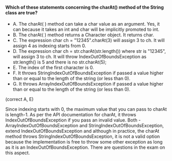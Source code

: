 #### Which of these statements concerning the charAt() method of the String class are true?

* A. The charAt( ) method can take a char value as an argument.
    Yes, it can because it takes an int and char will be implicitly promoted to int.
* B. The charAt( ) method returns a Character object.
    It returns char.
* C. The expression char ch = "12345".charAt(3) will assign 3 to ch.
    It will assign 4 as indexing starts from 0.
* D. The expression char ch = str.charAt(str.length()) where str is "12345", will assign 3 to ch.
    It will throw IndexOutOfBoundsException as str.length() is 5 and there is no str.charAt(5);
* E. The index of the first character is 0.
* F. It throws StringIndexOutOfBoundsException if passed a value higher than or equal to the length of the string (or less than 0).
* G. It throws ArrayIndexOutOfBoundsException if passed a value higher than or equal to the length of the string (or less than 0).

(correct A, E)

Since indexing starts with 0, the maximum value that you can pass to charAt is length-1.
As per the API documentation for charAt, it throws IndexOutOfBoundsException if you pass an invalid value.
Both - ArrayIndexOutOfBoundsException and StringIndexOutOfBoundsException, extend IndexOutOfBoundsException
and although in practice, the charAt method throws StringIndexOutOfBoundsException,
it is not a valid option because the implementation is free to throw some other exception
as long as it is an IndexOutOfBoundsException. There are questions in the exam on this aspect.
